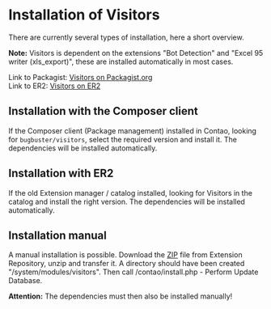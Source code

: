 # Installation of Visitors

There are currently several types of installation, here a short overview.
 
**Note:** Visitors is dependent on the extensions "Bot Detection" and "Excel 95 writer (xls_export)", these are installed automatically in most cases.

Link to Packagist: [Visitors on Packagist.org](https://packagist.org/packages/bugbuster/visitors)<br>
Link to ER2: [Visitors on ER2](https://contao.org/en/extension-list/view/visitors.html)

## Installation with the Composer client

If the Composer client (Package management) installed in Contao, looking for `bugbuster/visitors`, select the required version and install it.
The dependencies will be installed automatically.

## Installation with ER2

If the old Extension manager / catalog installed, looking for Visitors in the catalog and install the right version. 
The dependencies will be installed automatically.

## Installation manual

A manual installation is possible. Download the [ZIP](https://contao.org/en/extension-list/view/visitors.html) file from Extension Repository, unzip and transfer it.
A directory should have been created "/system/modules/visitors".
Then call /contao/install.php - Perform Update Database.

**Attention:** The dependencies must then also be installed manually!
